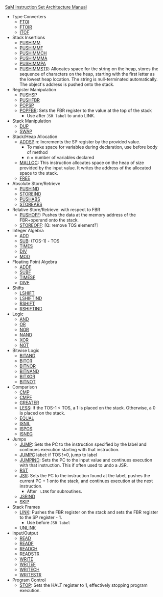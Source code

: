 [SaM Instruction Set Architecture Manual](https://www.cs.cornell.edu/courses/cs212/2008sp/Compiler/SaM/doc/samdesign-2.6.2/node29.html)

- Type Converters
  - [FTOI](https://www.cs.cornell.edu/courses/cs212/2008sp/Compiler/SaM/doc/samdesign-2.6.2/node31.html)
  - [FTOIR](https://www.cs.cornell.edu/courses/cs212/2008sp/Compiler/SaM/doc/samdesign-2.6.2/node32.html)
  - [ITOF](https://www.cs.cornell.edu/courses/cs212/2008sp/Compiler/SaM/doc/samdesign-2.6.2/node33.html)
- Stack Insertions
  - [PUSHIMM](https://www.cs.cornell.edu/courses/cs212/2008sp/Compiler/SaM/doc/samdesign-2.6.2/node35.html)
  - [PUSHIMMF](https://www.cs.cornell.edu/courses/cs212/2008sp/Compiler/SaM/doc/samdesign-2.6.2/node36.html)
  - [PUSHIMMCH](https://www.cs.cornell.edu/courses/cs212/2008sp/Compiler/SaM/doc/samdesign-2.6.2/node37.html)
  - [PUSHIMMMA](https://www.cs.cornell.edu/courses/cs212/2008sp/Compiler/SaM/doc/samdesign-2.6.2/node38.html)
  - [PUSHIMMPA](https://www.cs.cornell.edu/courses/cs212/2008sp/Compiler/SaM/doc/samdesign-2.6.2/node39.html)
  - [PUSHIMMSTR](https://www.cs.cornell.edu/courses/cs212/2008sp/Compiler/SaM/doc/samdesign-2.6.2/node40.html): Allocates space for the string on the heap, stores the sequence of characters on the heap, starting with the first letter as the lowest heap location. The string is null-terminated automatically. The object's address is pushed onto the stack.
- Register Manipulation
  - [PUSHSP](https://www.cs.cornell.edu/courses/cs212/2008sp/Compiler/SaM/doc/samdesign-2.6.2/node42.html)
  - [PUSHFBR](https://www.cs.cornell.edu/courses/cs212/2008sp/Compiler/SaM/doc/samdesign-2.6.2/node43.html)
  - [POPSP](https://www.cs.cornell.edu/courses/cs212/2008sp/Compiler/SaM/doc/samdesign-2.6.2/node44.html)
  - [POPFBR](https://www.cs.cornell.edu/courses/cs212/2008sp/Compiler/SaM/doc/samdesign-2.6.2/node45.html): Sets the FBR register to the value at the top of the stack
    - Use after `JSR label` to undo LINK.
- Stack Manipulation
  - [DUP](https://www.cs.cornell.edu/courses/cs212/2008sp/Compiler/SaM/doc/samdesign-2.6.2/node47.html)
  - [SWAP](https://www.cs.cornell.edu/courses/cs212/2008sp/Compiler/SaM/doc/samdesign-2.6.2/node48.html)
- Stack/Heap Allocation
  - [ADDSP](https://www.cs.cornell.edu/courses/cs212/2008sp/Compiler/SaM/doc/samdesign-2.6.2/node50.html) n: Increments the SP register by the provided value.
    - To make space for variables during declaration, use before body of method
    - n = number of variables declared
  - [MALLOC](https://www.cs.cornell.edu/courses/cs212/2008sp/Compiler/SaM/doc/samdesign-2.6.2/node51.html): This instruction allocates space on the heap of size provided by the input value. It writes the address of the allocated space to the stack.
  - [FREE](https://www.cs.cornell.edu/courses/cs212/2008sp/Compiler/SaM/doc/samdesign-2.6.2/node52.html)
- Absolute Store/Retrieve
  - [PUSHIND](https://www.cs.cornell.edu/courses/cs212/2008sp/Compiler/SaM/doc/samdesign-2.6.2/node54.html)
  - [STOREIND](https://www.cs.cornell.edu/courses/cs212/2008sp/Compiler/SaM/doc/samdesign-2.6.2/node55.html)
  - [PUSHABS](https://www.cs.cornell.edu/courses/cs212/2008sp/Compiler/SaM/doc/samdesign-2.6.2/node56.html)
  - [STOREABS](https://www.cs.cornell.edu/courses/cs212/2008sp/Compiler/SaM/doc/samdesign-2.6.2/node57.html)
- Relative Store/Retrieve: with respect to FBR
  - [PUSHOFF](https://www.cs.cornell.edu/courses/cs212/2008sp/Compiler/SaM/doc/samdesign-2.6.2/node59.html): Pushes the data at the memory address of the FBR+operand onto the stack.
  - [STOREOFF](https://www.cs.cornell.edu/courses/cs212/2008sp/Compiler/SaM/doc/samdesign-2.6.2/node60.html): [Q: remove TOS element?]
- Integer Algebra
  - [ADD](https://www.cs.cornell.edu/courses/cs212/2008sp/Compiler/SaM/doc/samdesign-2.6.2/node62.html)
  - [SUB](https://www.cs.cornell.edu/courses/cs212/2008sp/Compiler/SaM/doc/samdesign-2.6.2/node63.html): (TOS-1) - TOS
  - [TIMES](https://www.cs.cornell.edu/courses/cs212/2008sp/Compiler/SaM/doc/samdesign-2.6.2/node64.html)
  - [DIV](https://www.cs.cornell.edu/courses/cs212/2008sp/Compiler/SaM/doc/samdesign-2.6.2/node65.html)
  - [MOD](https://www.cs.cornell.edu/courses/cs212/2008sp/Compiler/SaM/doc/samdesign-2.6.2/node66.html)
- Floating Point Algebra
  - [ADDF](https://www.cs.cornell.edu/courses/cs212/2008sp/Compiler/SaM/doc/samdesign-2.6.2/node68.html)
  - [SUBF](https://www.cs.cornell.edu/courses/cs212/2008sp/Compiler/SaM/doc/samdesign-2.6.2/node69.html)
  - [TIMESF](https://www.cs.cornell.edu/courses/cs212/2008sp/Compiler/SaM/doc/samdesign-2.6.2/node70.html)
  - [DIVF](https://www.cs.cornell.edu/courses/cs212/2008sp/Compiler/SaM/doc/samdesign-2.6.2/node71.html)
- Shifts
  - [LSHIFT](https://www.cs.cornell.edu/courses/cs212/2008sp/Compiler/SaM/doc/samdesign-2.6.2/node73.html)
  - [LSHIFTIND](https://www.cs.cornell.edu/courses/cs212/2008sp/Compiler/SaM/doc/samdesign-2.6.2/node74.html)
  - [RSHIFT](https://www.cs.cornell.edu/courses/cs212/2008sp/Compiler/SaM/doc/samdesign-2.6.2/node75.html)
  - [RSHIFTIND](https://www.cs.cornell.edu/courses/cs212/2008sp/Compiler/SaM/doc/samdesign-2.6.2/node76.html)
- Logic
  - [AND](https://www.cs.cornell.edu/courses/cs212/2008sp/Compiler/SaM/doc/samdesign-2.6.2/node78.html)
  - [OR](https://www.cs.cornell.edu/courses/cs212/2008sp/Compiler/SaM/doc/samdesign-2.6.2/node79.html)
  - [NOR](https://www.cs.cornell.edu/courses/cs212/2008sp/Compiler/SaM/doc/samdesign-2.6.2/node80.html)
  - [NAND](https://www.cs.cornell.edu/courses/cs212/2008sp/Compiler/SaM/doc/samdesign-2.6.2/node81.html)
  - [XOR](https://www.cs.cornell.edu/courses/cs212/2008sp/Compiler/SaM/doc/samdesign-2.6.2/node82.html)
  - [NOT](https://www.cs.cornell.edu/courses/cs212/2008sp/Compiler/SaM/doc/samdesign-2.6.2/node83.html)
- Bitwise Logic
  - [BITAND](https://www.cs.cornell.edu/courses/cs212/2008sp/Compiler/SaM/doc/samdesign-2.6.2/node85.html)
  - [BITOR](https://www.cs.cornell.edu/courses/cs212/2008sp/Compiler/SaM/doc/samdesign-2.6.2/node86.html)
  - [BITNOR](https://www.cs.cornell.edu/courses/cs212/2008sp/Compiler/SaM/doc/samdesign-2.6.2/node87.html)
  - [BITNAND](https://www.cs.cornell.edu/courses/cs212/2008sp/Compiler/SaM/doc/samdesign-2.6.2/node88.html)
  - [BITXOR](https://www.cs.cornell.edu/courses/cs212/2008sp/Compiler/SaM/doc/samdesign-2.6.2/node89.html)
  - [BITNOT](https://www.cs.cornell.edu/courses/cs212/2008sp/Compiler/SaM/doc/samdesign-2.6.2/node90.html)
- Comparison
  - [CMP](https://www.cs.cornell.edu/courses/cs212/2008sp/Compiler/SaM/doc/samdesign-2.6.2/node92.html)
  - [CMPF](https://www.cs.cornell.edu/courses/cs212/2008sp/Compiler/SaM/doc/samdesign-2.6.2/node93.html)
  - [GREATER](https://www.cs.cornell.edu/courses/cs212/2008sp/Compiler/SaM/doc/samdesign-2.6.2/node94.html)
  - [LESS](https://www.cs.cornell.edu/courses/cs212/2008sp/Compiler/SaM/doc/samdesign-2.6.2/node95.html):  If the TOS-1 < TOS, a 1 is placed on the stack. Otherwise, a 0 is placed on the stack. 
  - [EQUAL](https://www.cs.cornell.edu/courses/cs212/2008sp/Compiler/SaM/doc/samdesign-2.6.2/node96.html)
  - [ISNIL](https://www.cs.cornell.edu/courses/cs212/2008sp/Compiler/SaM/doc/samdesign-2.6.2/node97.html)
  - [ISPOS](https://www.cs.cornell.edu/courses/cs212/2008sp/Compiler/SaM/doc/samdesign-2.6.2/node98.html)
  - [ISNEG](https://www.cs.cornell.edu/courses/cs212/2008sp/Compiler/SaM/doc/samdesign-2.6.2/node99.html)
- Jumps
  - [JUMP](https://www.cs.cornell.edu/courses/cs212/2008sp/Compiler/SaM/doc/samdesign-2.6.2/node101.html): Sets the PC to the instruction specified by the label and continues execution starting with that instruction.
  - [JUMPC](https://www.cs.cornell.edu/courses/cs212/2008sp/Compiler/SaM/doc/samdesign-2.6.2/node102.html) label: if TOS !=0, jump to label
  - [JUMPIND](https://www.cs.cornell.edu/courses/cs212/2008sp/Compiler/SaM/doc/samdesign-2.6.2/node103.html): Sets the PC to the input value and continues execution with that instruction. This if often used to undo a JSR.
  - [RST](https://www.cs.cornell.edu/courses/cs212/2008sp/Compiler/SaM/doc/samdesign-2.6.2/node104.html)
  - [JSR](https://www.cs.cornell.edu/courses/cs212/2008sp/Compiler/SaM/doc/samdesign-2.6.2/node105.html): Sets the PC to the instruction found at the label, pushes the current PC + 1 onto the stack, and continues execution at the next instruction. 
    - After ` LINK` for subroutines.
  - [JSRIND](https://www.cs.cornell.edu/courses/cs212/2008sp/Compiler/SaM/doc/samdesign-2.6.2/node106.html)
  - [SKIP](https://www.cs.cornell.edu/courses/cs212/2008sp/Compiler/SaM/doc/samdesign-2.6.2/node107.html)
- Stack Frames
  - [LINK](https://www.cs.cornell.edu/courses/cs212/2008sp/Compiler/SaM/doc/samdesign-2.6.2/node109.html): Pushes the FBR register on the stack and sets the FBR register to the SP register - 1.
    - Use before `JSR label`
  - [UNLINK](https://www.cs.cornell.edu/courses/cs212/2008sp/Compiler/SaM/doc/samdesign-2.6.2/node110.html)
- Input/Output
  - [READ](https://www.cs.cornell.edu/courses/cs212/2008sp/Compiler/SaM/doc/samdesign-2.6.2/node112.html)
  - [READF](https://www.cs.cornell.edu/courses/cs212/2008sp/Compiler/SaM/doc/samdesign-2.6.2/node113.html)
  - [READCH](https://www.cs.cornell.edu/courses/cs212/2008sp/Compiler/SaM/doc/samdesign-2.6.2/node114.html)
  - [READSTR](https://www.cs.cornell.edu/courses/cs212/2008sp/Compiler/SaM/doc/samdesign-2.6.2/node115.html)
  - [WRITE](https://www.cs.cornell.edu/courses/cs212/2008sp/Compiler/SaM/doc/samdesign-2.6.2/node116.html)
  - [WRITEF](https://www.cs.cornell.edu/courses/cs212/2008sp/Compiler/SaM/doc/samdesign-2.6.2/node117.html)
  - [WRITECH](https://www.cs.cornell.edu/courses/cs212/2008sp/Compiler/SaM/doc/samdesign-2.6.2/node118.html)
  - [WRITESTR](https://www.cs.cornell.edu/courses/cs212/2008sp/Compiler/SaM/doc/samdesign-2.6.2/node119.html)
- Program Control
  - [STOP](https://www.cs.cornell.edu/courses/cs212/2008sp/Compiler/SaM/doc/samdesign-2.6.2/node121.html): Sets the HALT register to 1, effectively stopping program execution.